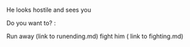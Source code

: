 He looks hostile and sees you

Do you want to? :

Run away (link to runending.md)
fight him ( link to fighting.md)